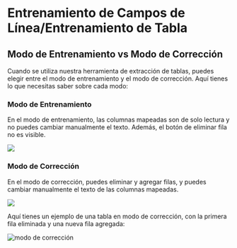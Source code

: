 # Entrenamiento de Campos de Línea/Entrenamiento de Tabla

## Modo de Entrenamiento vs Modo de Corrección

Cuando se utiliza nuestra herramienta de extracción de tablas, puedes elegir entre el modo de entrenamiento y el modo de corrección. Aquí tienes lo que necesitas saber sobre cada modo:

### Modo de Entrenamiento

En el modo de entrenamiento, las columnas mapeadas son de solo lectura y no puedes cambiar manualmente el texto. Además, el botón de eliminar fila no es visible.

![](https://lh7-us.googleusercontent.com/4kLjviYxCQDKZ79f8WhFxD1-6fu4kwHuubU5bJ_gUIeC8YMof5uZyo4fGjlpqLJavKsDKyritUiRBEPqHKtgbZfJF7-iEgg0dKq9Uij_tPGLWcNgwubi5ntYw7sMj2TMrzrw_RUptwK0vXqY7vy4f9Q)

### Modo de Corrección

En el modo de corrección, puedes eliminar y agregar filas, y puedes cambiar manualmente el texto de las columnas mapeadas.

![](https://lh7-us.googleusercontent.com/nOtjJPzPjMakpEZs0apOukqMeRbDg8fQJ131vKiSGhEc9klU-6pQFWc7lmwz_3zn4H4TXdooN8miUUHf8e9YKo-p1iCW8o4OuJvMdIISH65RW3KceESRM0_YVAX9ienQqJAbFjgRebeyIcHSALhooxg)

Aquí tienes un ejemplo de una tabla en modo de corrección, con la primera fila eliminada y una nueva fila agregada:

![modo de corrección](https://lh7-us.googleusercontent.com/3C5zN2Uxh-MVUi1WwC70EZeoYtJAoDiCZjqBIGvaSVSCn9SU7wZENHTvaFIV55KckB94MFEDbn46T-oIClqcHesSJfrBSpCkLaMroVONR5380vzBMRsJ3nJxLlGE6GlISIJpYwQDHdJ_NuMvAD1kN_c)
